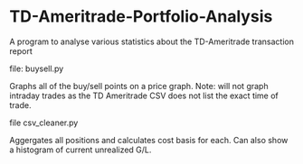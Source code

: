 # TD-Ameritrade-Portfolio-Analysis
A program to analyse various statistics about the TD-Ameritrade transaction report

file: buysell.py

Graphs all of the buy/sell points on a price graph. Note: will not graph intraday trades as the TD Ameritrade CSV does not list the exact time of trade.

file csv_cleaner.py

Aggergates all positions and calculates cost basis for each. Can also show a histogram of current unrealized G/L. 
